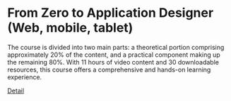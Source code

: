 # From Zero to Application Designer (Web, mobile, tablet)

The course is divided into two main parts: a theoretical portion comprising approximately 20% of the content, and a practical component making up the remaining 80%. With 11 hours of video content and 30 downloadable resources, this course offers a comprehensive and hands-on learning experience. 

[Detail](https://eduitfree.com/courses/from-zero-to-application-designer-web-mobile-tablet)